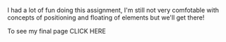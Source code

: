 I had a lot of fun doing this assignment, I'm still not very comfotable with concepts of positioning and floating of elements but we'll get there!

To see my final page CLICK HERE